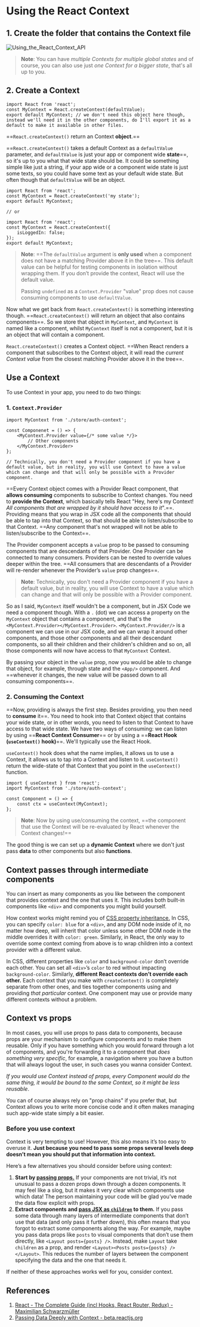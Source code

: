# Using the React Context

## 1. Create the folder that contains the Context file

![Using_the_React_Context_API](../../img/Using_the_React_Context_API.jpg)

> **Note**: You can have _multiple Contexts for multiple global states_ and of course, you can also use just _one Context for a bigger state_, that's all up to you.

## 2. Create a Context

```react
import React from 'react';
const MyContext = React.createContext(defaultValue);
export default MyContext; // we don't need this object here though, instead we'll need it in the other components, do I'll export it as a default to make it available in other files.
```

==`React.createContext()` return an Context **object**.==

==`React.createContext()` takes a default Context as a `defaultValue` parameter, and `defaultValue` is just your app or component wide **state**==, so it's up to you what that wide state should be. It could be something simple like just a string, if your app wide or a component wide state is just some texts, so you could have some text as your default wide state. But often though that `defaultValue` will be an object.

```react
import React from 'react';
const MyContext = React.createContext('my state');
export default MyContext;

// or

import React from 'react';
const MyContext = React.createContext({
    isLoggedIn: false;
});
export default MyContext;
```

> **Note**: ==The `defaultValue` argument is **only used** when a component does not have a matching Provider above it in the tree==. This default value can be helpful for testing components in isolation without wrapping them. If you don’t provide the context, React will use the default value.
>
> Passing `undefined` as a `Context.Provider` "value" prop does not cause consuming components to use `defaultValue`.

Now what we get back from `React.createContext()` is something interesting though. ==`React.createContext()` will return an object that also contains components==. So we store that object in `MyContext`, and `MyContext` is named like a component, whilst `MyContext` itself is not a component, but it is an object that will contain a component.

`React.createContext()` creates a Context object. ==When React renders a component that subscribes to the Context object, it will read the _current Context value_ from the closest matching Provider above it in the tree==.

## Use a Context

To use Context in your app, you need to do two things:

### 1. `Context.Provider`

```react
import MyContext from './store/auth-context';

const Componenet = () => {
    <MyContext.Provider value={/* some value */}>
        // Other components
    </MyContext.Provider>
};

// Technically, you don't need a Provider component if you have a default value, but in reality, you will use Context to have a value which can change and that will only be possible with a Provider component.
```

==Every Context object comes with a Provider React component, that **allows consuming** components to subscribe to Context changes. You need to **provide the Context**, which basically tells React "Hey, here's my Context! _All components that are wrapped by it should have access to it_".==. Providing means that you wrap in JSX code all the components that should be able to tap into that Context, so that should be able to listen/subscribe to that Context. ==Any component that's not wrapped will not be able to listen/subscribe to the Context==.

The Provider component accepts a `value` prop to be passed to consuming components that are descendants of that Provider. One Provider can be connected to many consumers. Providers can be nested to override values deeper within the tree. ==All consumers that are descendants of a Provider will re-render whenever the Provider’s `value` prop changes==.

> **Note**: Technically, you don't need a Provider component if you have a default value, but in reality, you will use Context to have a value which can change and that will only be possible with a Provider component.

So as I said, `MyContext` itself wouldn't be a component, but in JSX Code we need a component though. With a `.` (dot) we can access a property on the `MyContext` object that contains a component, and that's the `<MyContext.Provider></MyContext.Provider>`. `<MyContext.Provider/>` is a component we can use in our JSX code, and we can wrap it around other components, and those other components and all their descendant components, so all their children and their children's children and so on, all those components will now have access to that `MyContext` Context.

By passing your object in the `value` prop, now you would be able to change that object, for example, through state and the `<App/>` component. And ==whenever it changes, the new value will be passed down to all consuming components==.

### 2. Consuming the Context

==Now, providing is always the first step. Besides providing, you then need to **consume** it==. You need to hook into that Context object that contains your wide state, or in other words, you need to listen to that Context to have access to that wide state. We have two ways of consuming: we can listen by using ==**React Context Consumer**== or by using a ==**React Hook (`useContext()` hook)**==. We'll typically use the React Hook.

`useContext()` hook does what the name implies, it allows us to use a Context, it allows us to tap into a Context and listen to it. `useContext()` return the wide-state of that Context that you point in the `useContext()` function.

```react
import { useContext } from 'react';
import MyContext from './store/auth-context';

const Component = () => {
    const ctx = useContext(MyContext);
};
```

> **Note**: Now by using use/consuming the context, ==the component that use the Context will be re-evaluated by React whenever the Context changes!==

The good thing is we can set up a **dynamic Context** where we don't just pass **data** to other components but also **functions**.

## Context passes through intermediate components

You can insert as many components as you like between the component that provides context and the one that uses it. This includes both built-in components like `<div>` and components you might build yourself.

How context works might remind you of [CSS property inheritance.](https://developer.mozilla.org/en-US/docs/Web/CSS/inheritance) In CSS, you can specify `color: blue` for a `<div>`, and any DOM node inside of it, no matter how deep, will inherit that color unless some other DOM node in the middle overrides it with `color: green`. Similarly, in React, the only way to override some context coming from above is to wrap children into a context provider with a different value.

In CSS, different properties like `color` and `background-color` don’t override each other. You can set all `<div>`’s `color` to red without impacting `background-color`. Similarly, **different React contexts don’t override each other.** Each context that you make with `createContext()` is completely separate from other ones, and ties together components using and providing _that particular_ context. One component may use or provide many different contexts without a problem.

## Context vs props

In most cases, you will use props to pass data to components, because props are your mechanism to configure components and to make them reusable. Only if you have something which you would forward through a lot of components, and you're forwarding it to a component that _does something very specific_, for example, a navigation where you have a button that will always logout the user, in such cases you wanna consider Context.

_If you would use Context instead of props, every Component would do the same thing, it would be bound to the same Context, so it might be less reusable_.

You can of course always rely on "prop chains" if you prefer that, but Context allows you to write more concise code and it often makes managing such app-wide state simply a bit easier.

### Before you use context

Context is very tempting to use! However, this also means it’s too easy to overuse it. **Just because you need to pass some props several levels deep doesn’t mean you should put that information into context.**

Here’s a few alternatives you should consider before using context:

1. **Start by [passing props.](https://beta.reactjs.org/learn/passing-props-to-a-component)** If your components are not trivial, it’s not unusual to pass a dozen props down through a dozen components. It may feel like a slog, but it makes it very clear which components use which data! The person maintaining your code will be glad you’ve made the data flow explicit with props.
2. **Extract components and [pass JSX as `children`](https://beta.reactjs.org/learn/passing-props-to-a-component#passing-jsx-as-children) to them.** If you pass some data through many layers of intermediate components that don’t use that data (and only pass it further down), this often means that you forgot to extract some components along the way. For example, maybe you pass data props like `posts` to visual components that don’t use them directly, like `<Layout posts={posts} />`. Instead, make `Layout` take `children` as a prop, and render `<Layout><Posts posts={posts} /></Layout>`. This reduces the number of layers between the component specifying the data and the one that needs it.

If neither of these approaches works well for you, consider context.

## References

1. [React - The Complete Guide (incl Hooks, React Router, Redux) - Maximilian Schwarzmüller](https://www.udemy.com/course/react-the-complete-guide-incl-redux/)
1. [Passing Data Deeply with Context - beta.reactjs.org](https://beta.reactjs.org/learn/passing-data-deeply-with-context)
